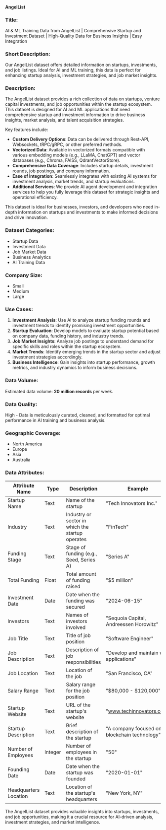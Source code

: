 #### AngelList

### Title:
AI & ML Training Data from AngelList | Comprehensive Startup and Investment Dataset | High-Quality Data for Business Insights | Easy Integration

### Short Description:
Our AngelList dataset offers detailed information on startups, investments, and job listings. Ideal for AI and ML training, this data is perfect for enhancing startup analysis, investment strategies, and job market insights.

### Description:
The AngelList dataset provides a rich collection of data on startups, venture capital investments, and job opportunities within the startup ecosystem. This dataset is designed for AI and ML applications that need comprehensive startup and investment information to drive business insights, market analysis, and talent acquisition strategies.

Key features include:
- **Custom Delivery Options**: Data can be delivered through Rest-API, Websockets, tRPC/gRPC, or other preferred methods.
- **Vectorized Data**: Available in vectorized formats compatible with various embedding models (e.g., LLaMA, ChatGPT) and vector databases (e.g., Chroma, FAISS, QdrantVectorStore).
- **Comprehensive Data Coverage**: Includes startup details, investment rounds, job postings, and company information.
- **Ease of Integration**: Seamlessly integrates with existing AI systems for investment analysis, market trends, and startup evaluations.
- **Additional Services**: We provide AI agent development and integration services to help you fully leverage this dataset for strategic insights and operational efficiency.

This dataset is ideal for businesses, investors, and developers who need in-depth information on startups and investments to make informed decisions and drive innovation.

### Dataset Categories:
- Startup Data
- Investment Data
- Job Market Data
- Business Analytics
- AI Training Data

### Company Size:
- Small
- Medium
- Large

### Use Cases:
1. **Investment Analysis**: Use AI to analyze startup funding rounds and investment trends to identify promising investment opportunities.
2. **Startup Evaluation**: Develop models to evaluate startup potential based on company data, funding history, and industry trends.
3. **Job Market Insights**: Analyze job postings to understand demand for specific skills and roles within the startup ecosystem.
4. **Market Trends**: Identify emerging trends in the startup sector and adjust investment strategies accordingly.
5. **Business Intelligence**: Gain insights into startup performance, growth metrics, and industry dynamics to inform business decisions.

### Data Volume:
Estimated data volume: **20 million records** per week.

### Data Quality:
High - Data is meticulously curated, cleaned, and formatted for optimal performance in AI training and business analysis.

### Geographic Coverage:
- North America
- Europe
- Asia
- Australia

### Data Attributes:

| Attribute Name          | Type    | Description                                         | Example                                      |
|-------------------------|---------|-----------------------------------------------------|----------------------------------------------|
| Startup Name            | Text    | Name of the startup                                | "Tech Innovators Inc."                       |
| Industry                | Text    | Industry or sector in which the startup operates   | "FinTech"                                    |
| Funding Stage           | Text    | Stage of funding (e.g., Seed, Series A)            | "Series A"                                  |
| Total Funding           | Float   | Total amount of funding raised                     | "$5 million"                                 |
| Investment Date         | Date    | Date when the funding was secured                  | "2024-06-15"                                 |
| Investors               | Text    | Names of investors involved                        | "Sequoia Capital, Andreessen Horowitz"       |
| Job Title               | Text    | Title of job position                               | "Software Engineer"                          |
| Job Description         | Text    | Description of job responsibilities                 | "Develop and maintain web applications"      |
| Job Location            | Text    | Location of the job                               | "San Francisco, CA"                          |
| Salary Range            | Text    | Salary range for the job position                  | "$80,000 - $120,000"                         |
| Startup Website         | Text    | URL of the startup's website                       | "www.techinnovators.com"                     |
| Startup Description     | Text    | Brief description of the startup                   | "A company focused on blockchain technology" |
| Number of Employees     | Integer | Number of employees in the startup                 | "50"                                         |
| Founding Date           | Date    | Date when the startup was founded                  | "2020-01-01"                                 |
| Headquarters Location   | Text    | Location of the startup's headquarters             | "New York, NY"                               |

The AngelList dataset provides valuable insights into startups, investments, and job opportunities, making it a crucial resource for AI-driven analysis, investment strategies, and market intelligence.